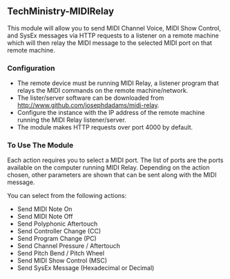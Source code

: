 ## TechMinistry-MIDIRelay

This module will allow you to send MIDI Channel Voice, MIDI Show Control, and SysEx messages via HTTP requests to a listener on a remote machine which will then relay the MIDI message to the selected MIDI port on that remote machine.

### Configuration
* The remote device must be running MIDI Relay, a listener program that relays the MIDI commands on the remote machine/network.
* The lister/server software can be downloaded from <http://www.github.com/josephdadams/midi-relay>.
* Configure the instance with the IP address of the remote machine running the MIDI Relay listener/server.
* The module makes HTTP requests over port 4000 by default.

### To Use The Module
Each action requires you to select a MIDI port. The list of ports are the ports available on the computer running MIDI Relay. Depending on the action chosen, other parameters are shown that can be sent along with the MIDI message.

You can select from the following actions:

* Send MIDI Note On
* Send MIDI Note Off
* Send Polyphonic Aftertouch
* Send Controller Change (CC)
* Send Program Change (PC)
* Send Channel Pressure / Aftertouch
* Send Pitch Bend / Pitch Wheel
* Send MIDI Show Control (MSC)
* Send SysEx Message (Hexadecimal or Decimal)